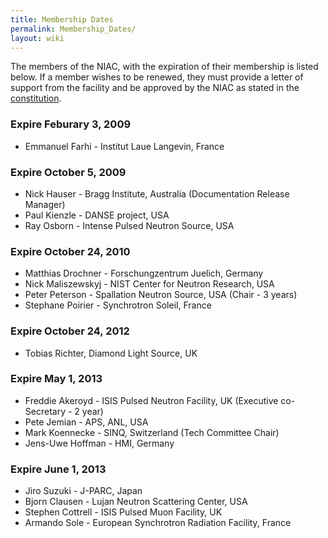 ```yaml
---
title: Membership Dates
permalink: Membership_Dates/
layout: wiki
---
```


The members of the NIAC, with the expiration of their membership is
listed below. If a member wishes to be renewed, they must provide a
letter of support from the facility and be approved by the NIAC as
stated in the [constitution](NIAC "wikilink").

### Expire Feburary 3, 2009

-   Emmanuel Farhi - Institut Laue Langevin, France

### Expire October 5, 2009

-   Nick Hauser - Bragg Institute, Australia (Documentation Release
    Manager)
-   Paul Kienzle - DANSE project, USA
-   Ray Osborn - Intense Pulsed Neutron Source, USA

### Expire October 24, 2010

-   Matthias Drochner - Forschungzentrum Juelich, Germany
-   Nick Maliszewskyj - NIST Center for Neutron Research, USA
-   Peter Peterson - Spallation Neutron Source, USA (Chair - 3 years)
-   Stephane Poirier - Synchrotron Soleil, France

### Expire October 24, 2012

-   Tobias Richter, Diamond Light Source, UK

### Expire May 1, 2013

-   Freddie Akeroyd - ISIS Pulsed Neutron Facility, UK (Executive
    co-Secretary - 2 year)
-   Pete Jemian - APS, ANL, USA
-   Mark Koennecke - SINQ, Switzerland (Tech Committee Chair)
-   Jens-Uwe Hoffman - HMI, Germany

### Expire June 1, 2013

-   Jiro Suzuki - J-PARC, Japan
-   Bjorn Clausen - Lujan Neutron Scattering Center, USA
-   Stephen Cottrell - ISIS Pulsed Muon Facility, UK
-   Armando Sole - European Synchrotron Radiation Facility, France

